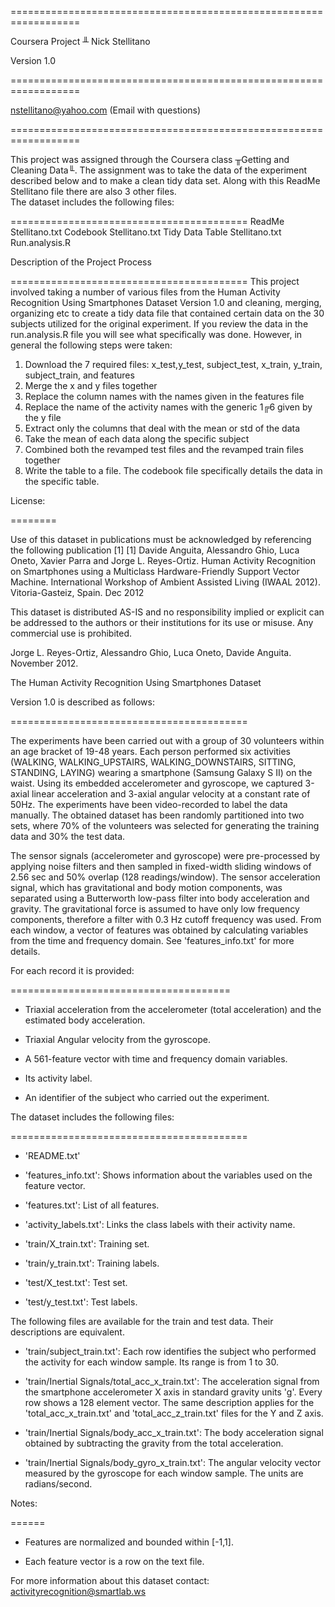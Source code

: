==================================================================Coursera Project ╨ Nick StellitanoVersion 1.0==================================================================nstellitano@yahoo.com (Email with questions)==================================================================This project was assigned through the Coursera class ╥Getting and Cleaning Data╙.  The assignment was to take the data of the experiment described below and to make a clean tidy data set.  Along with this ReadMe Stellitano file there are also 3 other files.  The dataset includes the following files:=========================================ReadMe Stellitano.txtCodebook Stellitano.txtTidy Data Table Stellitano.txtRun.analysis.RDescription of the Project Process=========================================This project involved taking a number of various files from the Human Activity Recognition Using Smartphones Dataset Version 1.0 and cleaning, merging, organizing etc to create a tidy data file that contained certain data on the 30 subjects utilized for the original experiment.  If you review the data in the run.analysis.R file you will see what specifically was done.  However, in general the following steps were taken:1. Download the 7 required files: x_test,y_test, subject_test, x_train, y_train, subject_train, and features2. Merge the x and y files together3. Replace the column names with the names given in the features file4. Replace the name of the activity names with the generic 1╔6 given by the y file5. Extract only the columns that deal with the mean or std of the data6. Take the mean of each data along the specific subject7. Combined both the revamped test files and the revamped train files together8. Write the table to a file.The codebook file specifically details the data in the specific table.  License:========Use of this dataset in publications must be acknowledged by referencing the following publication [1] [1] Davide Anguita, Alessandro Ghio, Luca Oneto, Xavier Parra and Jorge L. Reyes-Ortiz. Human Activity Recognition on Smartphones using a Multiclass Hardware-Friendly Support Vector Machine. International Workshop of Ambient Assisted Living (IWAAL 2012). Vitoria-Gasteiz, Spain. Dec 2012This dataset is distributed AS-IS and no responsibility implied or explicit can be addressed to the authors or their institutions for its use or misuse. Any commercial use is prohibited.Jorge L. Reyes-Ortiz, Alessandro Ghio, Luca Oneto, Davide Anguita. November 2012.The Human Activity Recognition Using Smartphones DatasetVersion 1.0 is described as follows:=========================================The experiments have been carried out with a group of 30 volunteers within an age bracket of 19-48 years. Each person performed six activities (WALKING, WALKING_UPSTAIRS, WALKING_DOWNSTAIRS, SITTING, STANDING, LAYING) wearing a smartphone (Samsung Galaxy S II) on the waist. Using its embedded accelerometer and gyroscope, we captured 3-axial linear acceleration and 3-axial angular velocity at a constant rate of 50Hz. The experiments have been video-recorded to label the data manually. The obtained dataset has been randomly partitioned into two sets, where 70% of the volunteers was selected for generating the training data and 30% the test data. The sensor signals (accelerometer and gyroscope) were pre-processed by applying noise filters and then sampled in fixed-width sliding windows of 2.56 sec and 50% overlap (128 readings/window). The sensor acceleration signal, which has gravitational and body motion components, was separated using a Butterworth low-pass filter into body acceleration and gravity. The gravitational force is assumed to have only low frequency components, therefore a filter with 0.3 Hz cutoff frequency was used. From each window, a vector of features was obtained by calculating variables from the time and frequency domain. See 'features_info.txt' for more details. For each record it is provided:======================================- Triaxial acceleration from the accelerometer (total acceleration) and the estimated body acceleration.- Triaxial Angular velocity from the gyroscope. - A 561-feature vector with time and frequency domain variables. - Its activity label. - An identifier of the subject who carried out the experiment.The dataset includes the following files:=========================================- 'README.txt'- 'features_info.txt': Shows information about the variables used on the feature vector.- 'features.txt': List of all features.- 'activity_labels.txt': Links the class labels with their activity name.- 'train/X_train.txt': Training set.- 'train/y_train.txt': Training labels.- 'test/X_test.txt': Test set.- 'test/y_test.txt': Test labels.The following files are available for the train and test data. Their descriptions are equivalent. - 'train/subject_train.txt': Each row identifies the subject who performed the activity for each window sample. Its range is from 1 to 30. - 'train/Inertial Signals/total_acc_x_train.txt': The acceleration signal from the smartphone accelerometer X axis in standard gravity units 'g'. Every row shows a 128 element vector. The same description applies for the 'total_acc_x_train.txt' and 'total_acc_z_train.txt' files for the Y and Z axis. - 'train/Inertial Signals/body_acc_x_train.txt': The body acceleration signal obtained by subtracting the gravity from the total acceleration. - 'train/Inertial Signals/body_gyro_x_train.txt': The angular velocity vector measured by the gyroscope for each window sample. The units are radians/second. Notes: ======- Features are normalized and bounded within [-1,1].- Each feature vector is a row on the text file.For more information about this dataset contact: activityrecognition@smartlab.ws